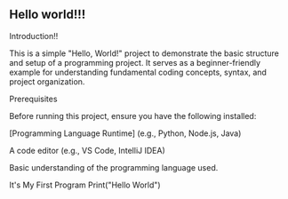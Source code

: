 ## Hello world!!!

Introduction!!

This is a simple "Hello, World!" project to demonstrate the basic structure and setup of a programming project. It serves as a beginner-friendly example for understanding fundamental coding concepts, syntax, and project organization.

Prerequisites

Before running this project, ensure you have the following installed:

[Programming Language Runtime] (e.g., Python, Node.js, Java)

A code editor (e.g., VS Code, IntelliJ IDEA)

Basic understanding of the programming language used.


It's My First Program
Print("Hello World")
